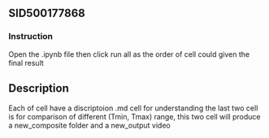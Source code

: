 ## SID500177868
### Instruction
Open the .ipynb file
then click run all as the order of cell could given the final result

## Description
Each of cell have a discriptoion .md cell for understanding
the last two cell is for comparison of different (Tmin, Tmax) range, this two cell will produce a new_composite folder and a new_output video
